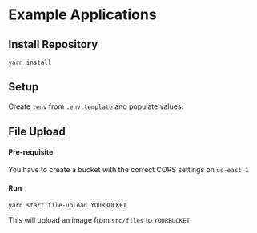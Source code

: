 # Example Applications

## Install Repository

`yarn install`

## Setup

Create `.env` from `.env.template` and populate values.

## File Upload

#### Pre-requisite

You have to create a bucket with the correct CORS settings on `us-east-1`

#### Run

`yarn start file-upload YOURBUCKET`

This will upload an image from `src/files` to `YOURBUCKET`
